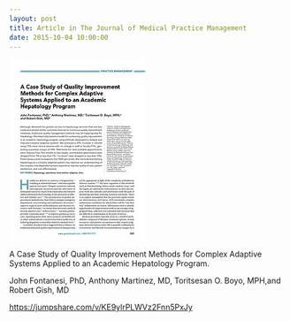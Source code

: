 ```yaml
---
layout: post
title: Article in The Journal of Medical Practice Management
date: 2015-10-04 10:00:00
---
```


![](/assets/images/article-in-the-journal-of-medical-practice-management.jpg)

A Case Study of Quality Improvement Methods for Complex Adaptive Systems Applied to an Academic Hepatology Program.

John Fontanesi, PhD, Anthony Martinez, MD, Toritsesan O. Boyo, MPH,and Robert Gish, MD

<https://jumpshare.com/v/KE9ylrPLWVz2Fnn5PxJy>